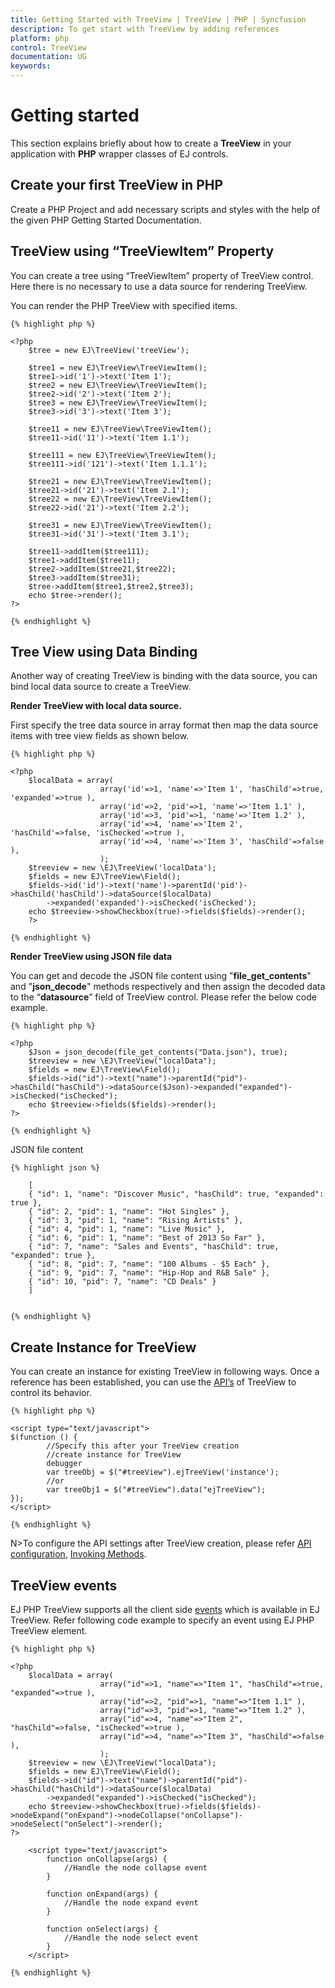 ```yaml
---
title: Getting Started with TreeView | TreeView | PHP | Syncfusion
description: To get start with TreeView by adding references
platform: php
control: TreeView
documentation: UG
keywords: 
---
```

# Getting started

This section explains briefly about how to create a **TreeView** in your application with **PHP** wrapper classes of EJ controls.	

## Create your first TreeView in PHP

Create a PHP Project and add necessary scripts and styles with the help of the given PHP Getting Started Documentation.

## TreeView using “TreeViewItem” Property

You can create a tree using “TreeViewItem” property of TreeView control. Here there is no necessary to use a data source for rendering TreeView.

You can render the PHP TreeView with specified items.

    
    {% highlight php %}

    <?php
        $tree = new EJ\TreeView('treeView');

        $tree1 = new EJ\TreeView\TreeViewItem();
        $tree1->id('1')->text('Item 1');
        $tree2 = new EJ\TreeView\TreeViewItem();
        $tree2->id('2')->text('Item 2');
        $tree3 = new EJ\TreeView\TreeViewItem();
        $tree3->id('3')->text('Item 3');

        $tree11 = new EJ\TreeView\TreeViewItem();
        $tree11->id('11')->text('Item 1.1');    

        $tree111 = new EJ\TreeView\TreeViewItem();
        $tree111->id('121')->text('Item 1.1.1');    

        $tree21 = new EJ\TreeView\TreeViewItem();
        $tree21->id('21')->text('Item 2.1');
        $tree22 = new EJ\TreeView\TreeViewItem();
        $tree22->id('21')->text('Item 2.2');

        $tree31 = new EJ\TreeView\TreeViewItem();
        $tree31->id('31')->text('Item 3.1');   

        $tree11->addItem($tree111);    
        $tree1->addItem($tree11);
        $tree2->addItem($tree21,$tree22);    
        $tree3->addItem($tree31);
        $tree->addItem($tree1,$tree2,$tree3);
        echo $tree->render();
    ?>

    {% endhighlight %}
    

## Tree View using Data Binding

Another way of creating TreeView is binding with the data source, you can bind local data source to create a TreeView.

**Render TreeView with local data source.**

First specify the tree data source in array format then map the data source items with tree view fields as shown below.


    {% highlight php %}

    <?php
        $localData = array(
                        array('id'=>1, 'name'=>'Item 1', 'hasChild'=>true, 'expanded'=>true ),
                        array('id'=>2, 'pid'=>1, 'name'=>'Item 1.1' ),
                        array('id'=>3, 'pid'=>1, 'name'=>'Item 1.2' ),                    
                        array('id'=>4, 'name'=>'Item 2', 'hasChild'=>false, 'isChecked'=>true ),
                        array('id'=>4, 'name'=>'Item 3', 'hasChild'=>false ),                    
                        );
        $treeview = new \EJ\TreeView('localData');
        $fields = new EJ\TreeView\Field();
        $fields->id('id')->text('name')->parentId('pid')->hasChild('hasChild')->dataSource($localData)
            ->expanded('expanded')->isChecked('isChecked');
        echo $treeview->showCheckbox(true)->fields($fields)->render();
        ?>

    {% endhighlight %}



**Render TreeView using JSON file data**

You can get and decode the JSON file content using "**file_get_contents**" and "**json_decode**" methods respectively and then assign the decoded data to the “**datasource**” field of TreeView control. Please refer the below code example.

    {% highlight php %}

    <?php
        $Json = json_decode(file_get_contents("Data.json"), true);
        $treeview = new \EJ\TreeView("localData");
        $fields = new EJ\TreeView\Field();
        $fields->id("id")->text("name")->parentId("pid")->hasChild("hasChild")->dataSource($Json)->expanded("expanded")->isChecked("isChecked");
        echo $treeview->fields($fields)->render();
    ?>

    {% endhighlight %}

JSON file content
 
    {% highlight json %}
        
        [
        { "id": 1, "name": "Discover Music", "hasChild": true, "expanded": true },
        { "id": 2, "pid": 1, "name": "Hot Singles" },
        { "id": 3, "pid": 1, "name": "Rising Artists" },
        { "id": 4, "pid": 1, "name": "Live Music" },
        { "id": 6, "pid": 1, "name": "Best of 2013 So Far" },
        { "id": 7, "name": "Sales and Events", "hasChild": true, "expanded": true },
        { "id": 8, "pid": 7, "name": "100 Albums - $5 Each" },
        { "id": 9, "pid": 7, "name": "Hip-Hop and R&B Sale" },
        { "id": 10, "pid": 7, "name": "CD Deals" }
        ]


    {% endhighlight %}

## Create Instance for TreeView

You can create an instance for existing TreeView in following ways. Once a reference has been established, you can use the [API’s](http://help.syncfusion.com/js/api/ejtreeview#) of TreeView to control its behavior.


    {% highlight php %}

    <script type="text/javascript">
    $(function () {
            //Specify this after your TreeView creation
            //create instance for TreeView
            debugger
            var treeObj = $("#treeView").ejTreeView('instance');
            //or
            var treeObj1 = $("#treeView").data("ejTreeView");
    });
    </script>

    {% endhighlight %}

N>To configure the API settings after TreeView creation, please refer [API configuration](http://help.syncfusion.com/js/api-configuration#), [Invoking Methods](http://help.syncfusion.com/js/invoking-methods#).

## TreeView events

EJ PHP TreeView supports all the client side [events](http://help.syncfusion.com/js/api/ejtreeview#events) which is available in EJ TreeView. Refer following code example to specify an event using EJ PHP TreeView element.


    {% highlight php %}

    <?php
        $localData = array(
                        array("id"=>1, "name"=>"Item 1", "hasChild"=>true, "expanded"=>true ),
                        array("id"=>2, "pid"=>1, "name"=>"Item 1.1" ),
                        array("id"=>3, "pid"=>1, "name"=>"Item 1.2" ),                    
                        array("id"=>4, "name"=>"Item 2", "hasChild"=>false, "isChecked"=>true ),
                        array("id"=>4, "name"=>"Item 3", "hasChild"=>false ),                    
                        );
        $treeview = new \EJ\TreeView("localData");
        $fields = new EJ\TreeView\Field();
        $fields->id("id")->text("name")->parentId("pid")->hasChild("hasChild")->dataSource($localData)
            ->expanded("expanded")->isChecked("isChecked");
        echo $treeview->showCheckbox(true)->fields($fields)->nodeExpand("onExpand")->nodeCollapse("onCollapse")->nodeSelect("onSelect")->render();
    ?>

        <script type="text/javascript">
            function onCollapse(args) {
                //Handle the node collapse event
            }
        
            function onExpand(args) {
                //Handle the node expand event
            }
        
            function onSelect(args) {
                //Handle the node select event
            }
        </script>

    {% endhighlight %}

